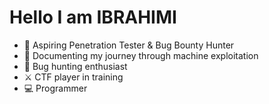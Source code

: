 # Hello I am IBRAHIMI

- 🎯 Aspiring Penetration Tester & Bug Bounty Hunter
- 📝 Documenting my journey through machine exploitation
- 🐛 Bug hunting enthusiast
- ⚔️ CTF player in training
- 💻 Programmer
